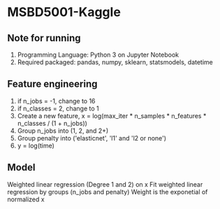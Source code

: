 # MSBD5001-Kaggle


## Note for running
1. Programming Language: Python 3 on Jupyter Notebook
2. Required packaged: pandas, numpy, sklearn, statsmodels, datetime

## Feature engineering
1. if n_jobs = -1, change to 16
2. if n_classes = 2, change to 1
3. Create a new feature, x = log(max_iter * n_samples * n_features * n_classes / (1 + n_jobs))
4. Group n_jobs into (1, 2, and 2+)
5. Group penalty into ('elasticnet', 'l1' and 'l2 or none')
6. y = log(time)

## Model
Weighted linear regression (Degree 1 and 2) on x
Fit weighted linear regression by groups (n_jobs and penalty)
Weight is the exponetial of normalized x